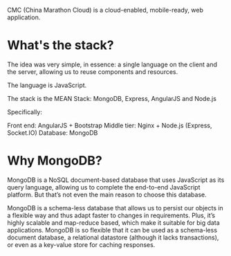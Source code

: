 CMC (China Marathon Cloud) is a cloud-enabled, mobile-ready, 
web application.

What's the stack?
=================

The idea was very simple, in essence: a single language on the 
client and the server, allowing us to reuse components and 
resources. 

The language is JavaScript. 

The stack is the MEAN Stack: MongoDB, Express, AngularJS and Node.js

Specifically:

Front end: AngularJS + Bootstrap
Middle tier: Nginx + Node.js (Express, Socket.IO)
Database: MongoDB

Why MongoDB?
============

MongoDB is a NoSQL document-based database that uses JavaScript 
as its query language, allowing us to complete the end-to-end 
JavaScript platform. But that’s not even the main reason to 
choose this database.

MongoDB is a schema-less database that allows us to persist 
our objects in a flexible way and thus adapt faster to changes 
in requirements. Plus, it’s highly scalable and map-reduce based, 
which make it suitable for big data applications. MongoDB is so 
flexible that it can be used as a schema-less document database, 
a relational datastore (although it lacks transactions), or even 
as a key-value store for caching responses.
